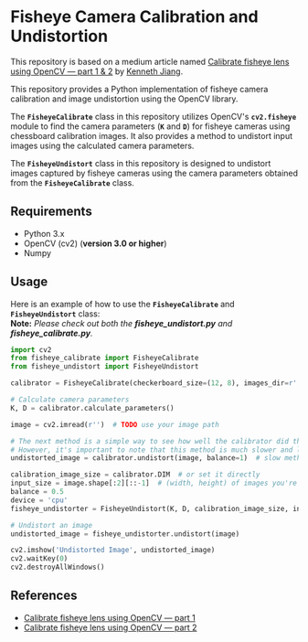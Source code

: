 # Fisheye Camera Calibration and Undistortion
This repository is based on a medium article named [Calibrate fisheye lens using OpenCV — part 1 & 2](https://medium.com/@kennethjiang/calibrate-fisheye-lens-using-opencv-333b05afa0b0) by [Kenneth Jiang](https://www.linkedin.com/in/kennethjiang/).

This repository provides a Python implementation of fisheye camera calibration and image undistortion using the OpenCV library. 

The **`FisheyeCalibrate`** class in this repository utilizes OpenCV's **`cv2.fisheye`** module to find the camera parameters (**`K`** and **`D`**) for fisheye cameras using chessboard calibration images. It also provides a method to undistort input images using the calculated camera parameters.

The **`FisheyeUndistort`** class in this repository is designed to undistort images captured by fisheye cameras using the camera parameters obtained from the **`FisheyeCalibrate`** class.



## Requirements
* Python 3.x
* OpenCV (cv2) (**version 3.0 or higher**)
* Numpy
## Usage
Here is an example of how to use the **`FisheyeCalibrate`** and **`FisheyeUndistort`** class:  
**Note:** *Please check out both the **fisheye_undistort.py** and **fisheye_calibrate.py**.*

```python
import cv2
from fisheye_calibrate import FisheyeCalibrate
from fisheye_undistort import FisheyeUndistort

calibrator = FisheyeCalibrate(checkerboard_size=(12, 8), images_dir=r'', image_extension='jpg')  # TODO use your image_dir and checkerboard size

# Calculate camera parameters
K, D = calibrator.calculate_parameters()

image = cv2.imread(r'')  # TODO use your image path

# The next method is a simple way to see how well the calibrator did the calibration. 
# However, it's important to note that this method is much slower and less efficient when compared to using the undistort class.
undistorted_image = calibrator.undistort(image, balance=1)  # slow method.

calibration_image_size = calibrator.DIM  # or set it directly
input_size = image.shape[:2][::-1]  # (width, height) of images you're going to undistort
balance = 0.5
device = 'cpu'  
fisheye_undistorter = FisheyeUndistort(K, D, calibration_image_size, input_size, balance, device)

# Undistort an image
undistorted_image = fisheye_undistorter.undistort(image)

cv2.imshow('Undistorted Image', undistorted_image)
cv2.waitKey(0)
cv2.destroyAllWindows()
```


## References
* [Calibrate fisheye lens using OpenCV — part 1](https://medium.com/@kennethjiang/calibrate-fisheye-lens-using-opencv-333b05afa0b0)
* [Calibrate fisheye lens using OpenCV — part 2](https://medium.com/@kennethjiang/calibrate-fisheye-lens-using-opencv-part-2-13990f1b157f)
